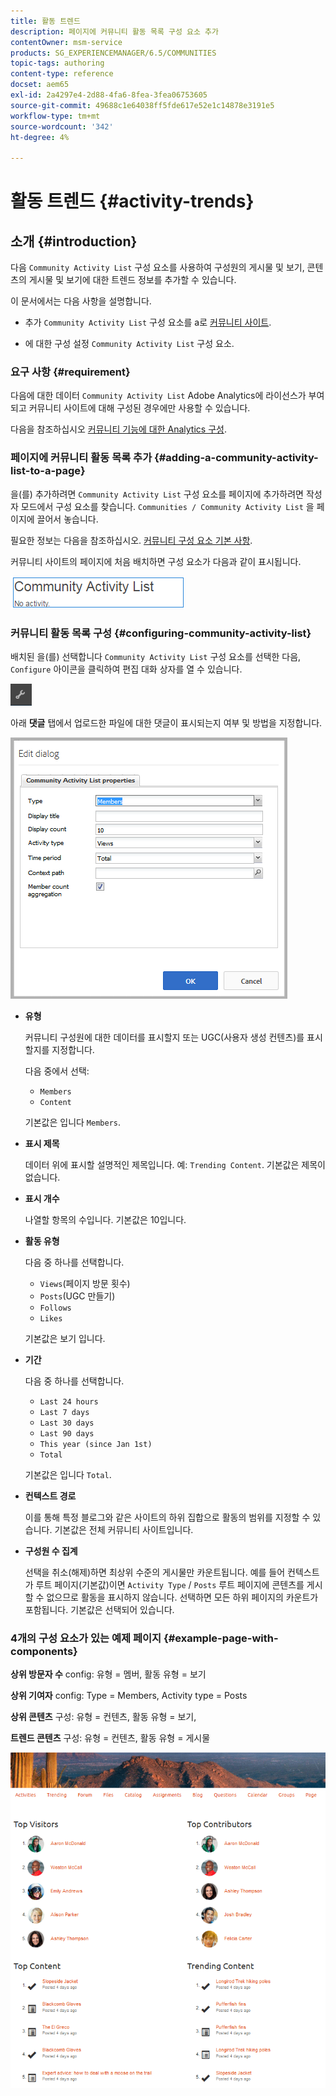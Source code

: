 ```yaml
---
title: 활동 트렌드
description: 페이지에 커뮤니티 활동 목록 구성 요소 추가
contentOwner: msm-service
products: SG_EXPERIENCEMANAGER/6.5/COMMUNITIES
topic-tags: authoring
content-type: reference
docset: aem65
exl-id: 2a4297e4-2d88-4fa6-8fea-3fea06753605
source-git-commit: 49688c1e64038ff5fde617e52e1c14878e3191e5
workflow-type: tm+mt
source-wordcount: '342'
ht-degree: 4%

---
```


# 활동 트렌드 {#activity-trends}

## 소개 {#introduction}

다음 `Community Activity List` 구성 요소를 사용하여 구성원의 게시물 및 보기, 콘텐츠의 게시물 및 보기에 대한 트렌드 정보를 추가할 수 있습니다.

이 문서에서는 다음 사항을 설명합니다.

* 추가 `Community Activity List` 구성 요소를 a로 [커뮤니티 사이트](/help/communities/overview.md#community-sites).

* 에 대한 구성 설정 `Community Activity List` 구성 요소.

### 요구 사항 {#requirement}

다음에 대한 데이터 `Community Activity List` Adobe Analytics에 라이선스가 부여되고 커뮤니티 사이트에 대해 구성된 경우에만 사용할 수 있습니다.

다음을 참조하십시오 [커뮤니티 기능에 대한 Analytics 구성](/help/communities/analytics.md).

### 페이지에 커뮤니티 활동 목록 추가 {#adding-a-community-activity-list-to-a-page}

을(를) 추가하려면 `Community Activity List` 구성 요소를 페이지에 추가하려면 작성자 모드에서 구성 요소를 찾습니다. `Communities / Community Activity List` 을 페이지에 끌어서 놓습니다.

필요한 정보는 다음을 참조하십시오. [커뮤니티 구성 요소 기본 사항](/help/communities/basics.md).

커뮤니티 사이트의 페이지에 처음 배치하면 구성 요소가 다음과 같이 표시됩니다.

![community-activity](assets/community-activity.png)

### 커뮤니티 활동 목록 구성  {#configuring-community-activity-list}

배치된 을(를) 선택합니다 `Community Activity List` 구성 요소를 선택한 다음, `Configure` 아이콘을 클릭하여 편집 대화 상자를 열 수 있습니다.

![구성](assets/configure-new.png)

아래 **댓글** 탭에서 업로드한 파일에 대한 댓글이 표시되는지 여부 및 방법을 지정합니다.

![속성](assets/activity-list-properties.png)

* **유형**

  커뮤니티 구성원에 대한 데이터를 표시할지 또는 UGC(사용자 생성 컨텐츠)를 표시할지를 지정합니다.

  다음 중에서 선택:

   * `Members`
   * `Content`

  기본값은 입니다 `Members`.

* **표시 제목**

  데이터 위에 표시할 설명적인 제목입니다. 예: `Trending Content`.
기본값은 제목이 없습니다.

* **표시 개수**

  나열할 항목의 수입니다.
기본값은 10입니다.

* **활동 유형**

  다음 중 하나를 선택합니다.

   * `Views`(페이지 방문 횟수)
   * `Posts`(UGC 만들기)
   * `Follows`
   * `Likes`

  기본값은 보기 입니다.

* **기간**

  다음 중 하나를 선택합니다.

   * `Last 24 hours`
   * `Last 7 days`
   * `Last 30 days`
   * `Last 90 days`
   * `This year (since Jan 1st)`
   * `Total`

  기본값은 입니다 `Total`.

* **컨텍스트 경로**

  이를 통해 특정 블로그와 같은 사이트의 하위 집합으로 활동의 범위를 지정할 수 있습니다.
기본값은 전체 커뮤니티 사이트입니다.

* **구성원 수 집계**

  선택을 취소(해제)하면 최상위 수준의 게시물만 카운트됩니다. 예를 들어 컨텍스트가 루트 페이지(기본값)이면 `Activity Type` / `Posts` 루트 페이지에 콘텐츠를 게시할 수 없으므로 활동을 표시하지 않습니다. 선택하면 모든 하위 페이지의 카운트가 포함됩니다.
기본값은 선택되어 있습니다.

### 4개의 구성 요소가 있는 예제 페이지 {#example-page-with-components}

**상위 방문자 수** config: 유형 = 멤버, 활동 유형 = 보기

**상위 기여자** config: Type = Members, Activity type = Posts

**상위 콘텐츠** 구성: 유형 = 컨텐츠, 활동 유형 = 보기,

**트렌드 콘텐츠** 구성: 유형 = 컨텐츠, 활동 유형 = 게시물

![구성 요소](assets/activity-list-components.png)
